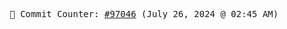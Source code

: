 <p align="center">
    <samp>
        📮 Commit Counter: <a href="https://github.com/Javascript-void0/Javascript-void0/commits/main">#97046</a> (July 26, 2024 @ 02:45 AM)
    </samp>
</p>